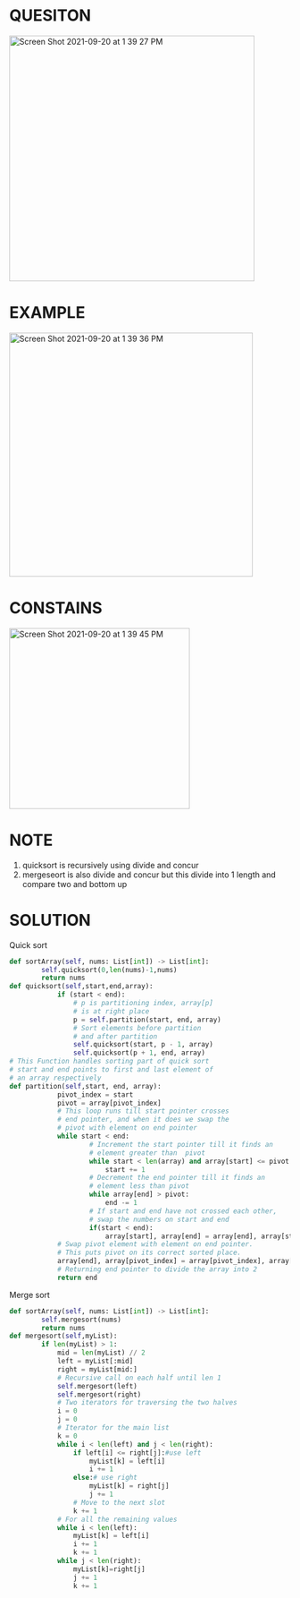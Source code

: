 # QUESITON
<img width="439" alt="Screen Shot 2021-09-20 at 1 39 27 PM" src="https://user-images.githubusercontent.com/64442606/134048555-4827d885-2ac3-4c19-b24a-ea900c361257.png">

# EXAMPLE
<img width="436" alt="Screen Shot 2021-09-20 at 1 39 36 PM" src="https://user-images.githubusercontent.com/64442606/134048574-649124e0-3a0c-4b8f-a901-96cddded09f4.png">

# CONSTAINS
<img width="323" alt="Screen Shot 2021-09-20 at 1 39 45 PM" src="https://user-images.githubusercontent.com/64442606/134048602-86dcc5de-c92c-4f56-80cd-db475e38769b.png">

# NOTE
1. quicksort is recursively using divide and concur
2. mergeseort is also divide and concur but this divide into 1 length and compare two and bottom up
# SOLUTION
Quick sort
```python
def sortArray(self, nums: List[int]) -> List[int]:
        self.quicksort(0,len(nums)-1,nums)
        return nums
def quicksort(self,start,end,array):
            if (start < end):
                # p is partitioning index, array[p] 
                # is at right place
                p = self.partition(start, end, array)
                # Sort elements before partition 
                # and after partition
                self.quicksort(start, p - 1, array)
                self.quicksort(p + 1, end, array)
# This Function handles sorting part of quick sort
# start and end points to first and last element of
# an array respectively
def partition(self,start, end, array):
            pivot_index = start 
            pivot = array[pivot_index]
            # This loop runs till start pointer crosses 
            # end pointer, and when it does we swap the
            # pivot with element on end pointer
            while start < end:
                    # Increment the start pointer till it finds an 
                    # element greater than  pivot 
                    while start < len(array) and array[start] <= pivot:
                        start += 1
                    # Decrement the end pointer till it finds an 
                    # element less than pivot
                    while array[end] > pivot:
                        end -= 1
                    # If start and end have not crossed each other, 
                    # swap the numbers on start and end
                    if(start < end):
                        array[start], array[end] = array[end], array[start]
            # Swap pivot element with element on end pointer.
            # This puts pivot on its correct sorted place.
            array[end], array[pivot_index] = array[pivot_index], array[end]
            # Returning end pointer to divide the array into 2
            return end
```
Merge sort
```python
def sortArray(self, nums: List[int]) -> List[int]:
        self.mergesort(nums)
        return nums
def mergesort(self,myList): 
        if len(myList) > 1:
            mid = len(myList) // 2
            left = myList[:mid]
            right = myList[mid:]
            # Recursive call on each half until len 1
            self.mergesort(left)
            self.mergesort(right)
            # Two iterators for traversing the two halves
            i = 0
            j = 0
            # Iterator for the main list
            k = 0
            while i < len(left) and j < len(right):
                if left[i] <= right[j]:#use left 
                    myList[k] = left[i]
                    i += 1
                else:# use right
                    myList[k] = right[j]
                    j += 1
                # Move to the next slot
                k += 1
            # For all the remaining values
            while i < len(left):
                myList[k] = left[i]
                i += 1
                k += 1
            while j < len(right):
                myList[k]=right[j]
                j += 1
                k += 1
```
